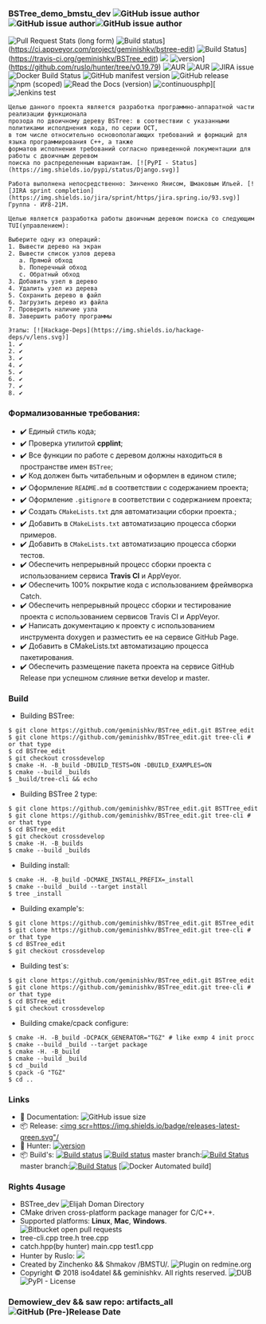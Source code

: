 ### BSTree_demo_bmstu_dev ![GitHub issue author](https://img.shields.io/badge/RelaseAuthor-Elijah%20Doman(Shmakov)-green%20.svg)![GitHub issue author](https://img.shields.io/badge/develop-geminishkv__dev-green.svg)![GitHub issue author](https://img.shields.io/badge/Co--Develop-Yanis%20Zinchenko%20(iso4datel)-green.svg)
![Pull Request Stats (long form)](https://img.shields.io/issuestats/p/long/github/expressjs/express.svg)
![Build status](https://ci.appveyor.com/api/projects/status/cr2xwpwe3iiafbwg?svg=true)](https://ci.appveyor.com/project/geminishkv/bstree-edit)
![Build Status](https://travis-ci.org/geminishkv/BSTree_edit.svg?branch=crossdevelop)](https://travis-ci.org/geminishkv/BSTree_edit) <a href="https://geminishkv.github.io/BSTree_edit/"><img src="https://codedocs.xyz/doxygen/doxygen.svg"/></a>
![version](https://img.shields.io/badge/hunter-v0.19.79-blue.svg)](https://github.com/ruslo/hunter/tree/v0.19.79)
![AUR](https://img.shields.io/aur/license/yaourt.svg)
![AUR](https://img.shields.io/aur/license/travis.svg)
![JIRA issue](https://img.shields.io/jira/issue/https/issues.apache.org/jira/release.svg)
![Docker Build Status](https://img.shields.io/docker/build/jrottenberg/ffmpeg.svg)
![GitHub manifest version](https://img.shields.io/github/manifest-json/v/RedSparr0w/IndieGala-Helper.svg)
![GitHub release](https://img.shields.io/github/release/qubyte/rubidium.svg)
![npm (scoped)](https://img.shields.io/npm/v/@cycle/core.svg)
![Read the Docs (version)](https://img.shields.io/readthedocs/pip/stable.svg)
![continuousphp](https://img.shields.io/continuousphp/git-hub/doctrine/dbal/master.svg)][![Jenkins test](https://img.shields.io/jenkins/t/https/jenkins.qa.ubuntu.com/view/Precise/view/All%20Precise/job/precise-desktop-amd64_default.svg)


```
Целью данного проекта является разработка программно-аппаратной части реализации функционала 
прозода по двоичному дереву BSTree: в соотвествии с указанными политиками исполднения кода, по серии ОСТ, 
в том числе относительно основополагающих требований и формаций для языка программирования С++, а также
форматов исполнения требований согласно приведенной локументации для работы с двоичным деревом 
поиска по распределенным вариантам. [![PyPI - Status](https://img.shields.io/pypi/status/Django.svg)]
```

```
Работа выполнена непосредственно: Зинченко Янисом, Шмаковым Ильей. [![JIRA sprint completion](https://img.shields.io/jira/sprint/https/jira.spring.io/93.svg)]
Группа - ИУ8-21М.
```

```
Целью является разработка работы двоичным деревом поиска со следующим TUI(управлением):
```

```
Выберите одну из операций:
1. Вывести дерево на экран
2. Вывести список узлов дерева 
   a. Прямой обход
   b. Поперечный обход
   c. Обратный обход
3. Добавить узел в дерево
4. Удалить узел из дерева
5. Сохранить дерево в файл
6. Загрузить дерево из файла
7. Проверить наличие узла
8. Завершить работу программы
```

```
Этапы: [![Hackage-Deps](https://img.shields.io/hackage-deps/v/lens.svg)]
1. ✔️
2. ✔️
3. ✔️
4. ✔️
5. ✔️
6. ✔️
7. ✔️
8. ✔️
```

### Формализованные требования:
- ✔️ Единый стиль кода;
- ✔️ Проверка утилитой **cpplint**;
- ✔️ Все функции по работе с деревом должны находиться в пространстве имен `BSTree`;
- ✔️ Код должен быть читабельным и оформлен в едином стиле;
- ✔️ Оформление `README.md` в соответствии с содержанием проекта;
- ✔️ Оформление `.gitignore` в соответствии с содержанием проекта;
- ✔️ Создать `CMakeLists.txt` для автоматизации сборки проекта.;
- ✔️ Добавить в `CMakeLists.txt` автоматизацию процесса сборки примеров.
- ✔️ Добавить в `CMakeLists.txt` автоматизацию процесса сборки тестов.
- ✔️ Обеспечить непрерывный процесс сборки проекта с использованием сервиса **Travis CI** и AppVeyor.
- ✔️ Обеспечить 100% покрытие кода с использованием фреймворка Catch.
- ✔️ Обеспечить непрерывный процесс сборки и тестирование проекта с использованием сервисов Travis CI 
и AppVeyor.
- ✔️ Написать документацию к проекту с использованием инструмента doxygen и разместить 
ее на сервисе GitHub Page.
- ✔️ Добавить в CMakeLists.txt автоматизацию процесса пакетирования.
- ✔️ Обеспечить размещение пакета проекта на сервисе GitHub Release при успешном слияние ветки develop 
и master.


### Build

* Building BSTree:
```ShellSession
$ git clone https://github.com/geminishkv/BSTree_edit.git BSTree_edit
$ git clone https://github.com/geminishkv/BSTree_edit.git tree-cli # or that type
$ cd BSTree_edit
$ git checkout crossdevelop
$ cmake -H. -B_build -DBUILD_TESTS=ON -DBUILD_EXAMPLES=ON
$ cmake --build _builds
$ _build/tree-cli && echo
```

* Building BSTree 2 type:
```ShellSession
$ git clone https://github.com/geminishkv/BSTree_edit.git BSTTree_edit
$ git clone https://github.com/geminishkv/BSTree_edit.git tree-cli # or that type
$ cd BSTree_edit
$ git checkout crossdevelop
$ cmake -H. -B_builds
$ cmake --build _builds
```

* Building install:
```
$ cmake -H. -B_build -DCMAKE_INSTALL_PREFIX=_install
$ cmake --build _build --target install
$ tree _install
```

* Building example's:
```ShellSession
$ git clone https://github.com/geminishkv/BSTree_edit.git BSTree_edit
$ git clone https://github.com/geminishkv/BSTree_edit.git tree-cli # or that type
$ cd BSTree_edit
$ git checkout crossdevelop
```

* Building test`s:
```ShellSession
$ git clone https://github.com/geminishkv/BSTree_edit.git BSTree_edit
$ git clone https://github.com/geminishkv/BSTree_edit.git tree-cli # or that type
$ cd BSTree_edit
$ git checkout crossdevelop
```

* Building cmake/cpack configure:
```ShellSession
$ cmake -H. -B_build -DCPACK_GENERATOR="TGZ" # like exmp 4 init procc
$ cmake --build _build --target package
$ cmake -H. -B_build
$ cmake --build _build
$ cd _build
$ cpack -G "TGZ"
$ cd ..
```

### Links 
* 📘 Documentation: ![GitHub issue size](https://img.shields.io/badge/Code%20Size-120%20MB-brightgreen.svg)
* 📦 Release: <a href="https://github.com/geminishkv/BSTree_edit/releases"><img scr=<https://img.shields.io/badge/releases-latest-green.svg"/></a>
* 📘 Hunter:  [![version](https://img.shields.io/badge/hunter-v0.19.79-blue.svg)](https://github.com/ruslo/hunter/tree/v0.19.79)
* 📦 Build's:  [![Build status](https://ci.appveyor.com/api/projects/status/cr2xwpwe3iiafbwg?svg=true)](https://ci.appveyor.com/project/geminishkv/bstree-edit)
[![Build status](https://ci.appveyor.com/api/projects/status/cr2xwpwe3iiafbwg?svg=true)](https://ci.appveyor.com/project/geminishkv/bstree-edit)
master branch:[![Build Status](https://travis-ci.org/geminishkv/BSTree_edit.svg?branch=crossdevelop)](https://travis-ci.org/geminishkv/BSTree_edit) 
master branch:[![Build Status](https://travis-ci.org/geminishkv/BSTree_edit.svg?branch=master)](https://travis-ci.org/geminishkv/BSTree_edit) 
[![Docker Automated build](https://img.shields.io/docker/automated/jrottenberg/ffmpeg.svg)]

### Rights 4usage
* BSTree_dev ![Elijah Doman Directory](https://img.shields.io/badge/Elijah%20Doman%2FShmakov%20Directory-liquid%20true-green.svg)
* CMake driven cross-platform package manager for C/C++.
* Supported platforms: **Linux**, **Mac**, **Windows**. ![Bitbucket open pull requests](https://img.shields.io/bitbucket/pr-raw/osrf/gazebo.svg)
* tree-cli.cpp tree.h tree.cpp
* catch.hpp(by hunter) main.cpp test1.cpp
* Hunter by Ruslo: <a href="https://github.com/ruslo/hunter"><img src="https://img.shields.io/badge/hunter-v0.19.79-blue.svg)](https://github.com/ruslo/hunter/tree/v0.19.79"/></a>
* Created by Zinchenko && Shmakov /BMSTU/. ![Plugin on redmine.org](https://img.shields.io/redmine/plugin/rating/redmine_xlsx_format_issue_exporter.svg)
* Copyright © 2018 iso4datel && geminishkv. All rights reserved. ![DUB](https://img.shields.io/dub/l/vibe-d.svg)![PyPI - License](https://img.shields.io/pypi/l/Django.svg)
 
### Demowiew_dev && saw repo: artifacts_all ![GitHub (Pre-)Release Date](https://img.shields.io/badge/Rlease%20Date-May-blue.svg)
